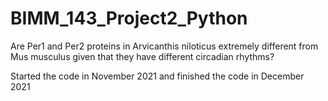 # BIMM_143_Project2_Python
Are Per1 and Per2 proteins in Arvicanthis niloticus extremely different from Mus musculus given that they have different circadian rhythms? 

Started the code in November 2021 and finished the code in December 2021
